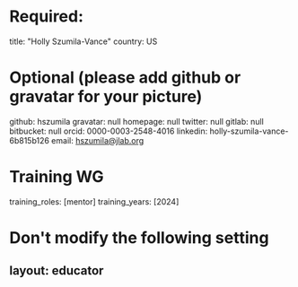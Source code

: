 # Required:
title: "Holly Szumila-Vance"
country: US

# Optional (please add github or gravatar for your picture)
github: hszumila
gravatar: null
homepage: null
twitter: null
gitlab: null
bitbucket: null
orcid: 0000-0003-2548-4016
linkedin: holly-szumila-vance-6b815b126
email: hszumila@jlab.org

# Training WG
training_roles: [mentor]
training_years: [2024]

# Don't modify the following setting
layout: educator
---

<!-- Optional: Write something about yourself below this comment. Markdown styling is supported. -->
